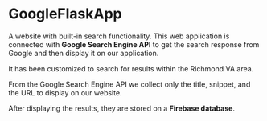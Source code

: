 # GoogleFlaskApp
A website with built-in search functionality. This web application is connected with **Google Search Engine API** to get the search response from Google and then display it on our application.

It has been customized to search for results within the Richmond VA area.

From the Google Search Engine API we collect only the title, snippet, and the URL to display on our website.

After displaying the results, they are stored on a **Firebase database**.
